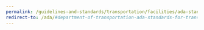 ```yaml
---
permalink: /guidelines-and-standards/transportation/facilities/ada-standards-for-transportation-facilities/ada-standards-for-transportation-facilities/single-file-version/
redirect-to: /ada/#department-of-transportation-ada-standards-for-transportation-facilities-2006
---
```

